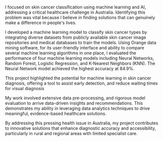 I focused on skin cancer classification using machine learning and AI, addressing a critical healthcare challenge in Australia. Identifying this problem was vital because I believe in finding solutions that can genuinely make a difference in people's lives. 

I developed a machine learning model to classify skin cancer types by integrating diverse datasets from publicly available skin cancer image repositories and medical databases to train the models. Using Orange data mining software, for its user-friendly interface and ability to compare several machine learning algorithms in one place, I evaluated the performance of four machine learning models including Neural Networks, Random Forest, Logistic Regression, and K-Nearest Neighbors (KNN). The Neural Network model achieved the highest accuracy at 84.9%.

This project highlighted the potential for machine learning in skin cancer diagnosis, offering a tool to assist early detection, and reduce waiting times for visual diagnosis

My work involved extensive data pre-processing, and rigorous model evaluation to arrive data-driven insights and recommendations. This demonstrates my ability in leveraging data analytics techniques to drive meaningful, evidence-based healthcare solutions.

By addressing this pressing health issue in Australia, my project contributes to innovative solutions that enhance diagnostic accuracy and accessibility, particularly in rural and regional areas with limited specialist care.
